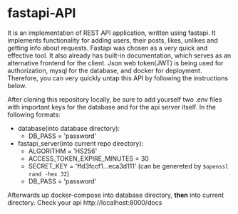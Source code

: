fastapi-API
===========
It is an implementation of REST API application, written using fastapi. It implements functionality for adding users, their posts, likes, unlikes and getting info about requests. Fastapi was chosen as a very quick and effective tool. It also already has built-in documentation, which serves as an alternative frontend for the client. Json web token(JWT) is being used for authorization, mysql for the database, and docker for deployment. Therefore, you can very quickly untap this API by following the instructions below.


After cloning this repository locally, be sure to add yourself two .env files with important keys for the database and for the api server itself. In the following formats:

* database(into database directory):
  * DB_PASS = 'password'
* fastapi_server(into current repo directory):
  * ALGORITHM = 'HS256'
  * ACCESS_TOKEN_EXPIRE_MINUTES = 30
  * SECRET_KEY = 'ffd3fccf1...eca3d111' (can be genereted by `$openssl rand -hex 32`)
  * DB_PASS = 'password'
  
Afterwards up docker-compose into database directory, **then** into current directory. Check your api http://localhost:8000/docs



